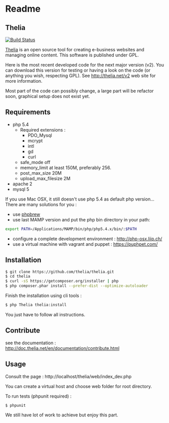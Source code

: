 Readme
======

Thelia
------
[![Build Status](https://travis-ci.org/thelia/thelia.png?branch=master)](https://travis-ci.org/thelia/thelia)

[Thelia](http://thelia.net/v2) is an open source tool for creating e-business websites and managing online content. This software is published under GPL.

Here is the most recent developed code for the next major version (v2). You can download this version for testing or having a look on the code (or anything you wish, respecting GPL). See http://thelia.net/v2 web site for more information.

Most part of the code can possibly change, a large part will be refactor soon, graphical setup does not exist yet.

Requirements
------------

* php 5.4
    * Required extensions :
        * PDO_Mysql
        * mcrypt
        * intl
        * gd
        * curl
    * safe_mode off
    * memory_limit at least 150M, preferably 256.
    * post_max_size 20M
    * upload_max_filesize 2M
* apache 2
* mysql 5

If you use Mac OSX, it still doesn't use php 5.4 as default php version... There are many solutions for you :

* use [phpbrew](https://github.com/c9s/phpbrew)
* use last MAMP version and put the php bin directory in your path:

```bash
export PATH=/Applications/MAMP/bin/php/php5.4.x/bin/:$PATH
```

* configure a complete development environment : http://php-osx.liip.ch/
* use a virtual machine with vagrant and puppet : https://puphpet.com/

Installation
------------

``` bash
$ git clone https://github.com/thelia/thelia.git
$ cd thelia
$ curl -sS https://getcomposer.org/installer | php
$ php composer.phar install --prefer-dist --optimize-autoloader
```

Finish the installation using cli tools :

``` bash
$ php Thelia thelia:install
```

You just have to follow all instructions.

Contribute
----------

see the documentation : http://doc.thelia.net/en/documentation/contribute.html

Usage
-----

Consult the page : http://localhost/thelia/web/index_dev.php

You can create a virtual host and choose web folder for root directory.

To run tests (phpunit required) :

``` bash
$ phpunit
```

We still have lot of work to achieve but enjoy this part.

